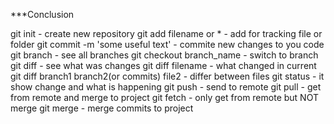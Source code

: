 ***Conclusion

git init - create new repository
git add filename or * - add for tracking file or folder
git commit -m 'some useful text' - commite new changes to you code
git branch  - see all branches 
git checkout branch_name - switch to branch
git diff - see what was changes
git diff filename - what changed in current
git diff branch1 branch2(or commits) file2 - differ between files
git status  - it show change and what is happening
git push - send to remote
git pull - get from remote and merge to project
git fetch - only get from remote but NOT merge
git merge - merge commits to project
